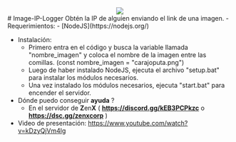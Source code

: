 <div align="center">
  <img  src="https://i.ibb.co/f99KMH3/image-ip-logger-img.png">
</div>
# Image-IP-Logger
Obtén la IP de alguien enviando el link de una imagen.
- Requerimientos:
  - [NodeJS](https://nodejs.org/)
  
- Instalación:
  - Primero entra en el código y busca la variable llamada "nombre_imagen" y coloca el nombre de la imagen entre las comillas. (const nombre_imagen = "carajoputa.png")
  - Luego de haber instalado NodeJS, ejecuta el archivo "setup.bat" para instalar los módulos necesarios.
  - Una vez instalado los módulos necesarios, ejecuta "start.bat" para encender el servidor.
- Dónde puedo conseguir **ayuda** ?
  - En el servidor de **Z**en**X** ( **https://discord.gg/kEB3PCPkzc** o **https://dsc.gg/zenxcorp** )
- Video de presentación: https://www.youtube.com/watch?v=kDzyQjVm4lg
